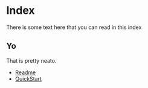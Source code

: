 ---
---

# Index

There is some text here that you can read
in this index

## Yo

That is pretty neato.

* [Readme](Readme.md)
* [QuickStart](QuickStart.md)
